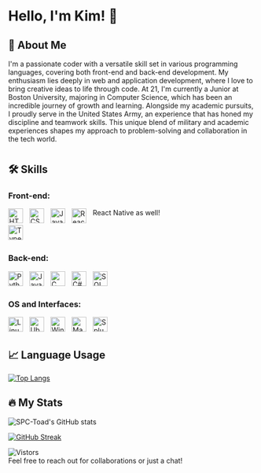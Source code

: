 # Hello, I'm Kim! 👋

## 🚀 About Me
I'm a passionate coder with a versatile skill set in various programming languages, covering both front-end and back-end development. My enthusiasm lies deeply in web and application development, where I love to bring creative ideas to life through code. At 21, I'm currently a Junior at Boston University, majoring in Computer Science, which has been an incredible journey of growth and learning. Alongside my academic pursuits, I proudly serve in the United States Army, an experience that has honed my discipline and teamwork skills. This unique blend of military and academic experiences shapes my approach to problem-solving and collaboration in the tech world.

#

## 🛠 Skills
### Front-end:

  <img align="left" alt="HTML5" width="30px" style="padding-right:10px;" src="https://cdn.jsdelivr.net/gh/devicons/devicon@latest/icons/html5/html5-original.svg" />
  <img align="left" alt="CSS3" width="30px" style="padding-right:10px;" src="https://cdn.jsdelivr.net/gh/devicons/devicon@latest/icons/css3/css3-original.svg" />
  <img align="left" alt="JavaScript" width="30px" style="padding-right:10px;" src="https://cdn.jsdelivr.net/gh/devicons/devicon@latest/icons/javascript/javascript-original.svg" />
  <img align="left" alt="React" width="30px" style="padding-right:10px;" src="https://cdn.jsdelivr.net/gh/devicons/devicon@latest/icons/react/react-original.svg" />
  <div>React Native as well!</div><br/>
  <img align="left" alt="TypeScript" width="30px" style="padding-right:10px;" src="https://cdn.jsdelivr.net/gh/devicons/devicon@latest/icons/typescript/typescript-original.svg" />
  <br /><br />

### Back-end:
<img align="left" alt="Python" width="30px" style="padding-right:10px;" src="https://cdn.jsdelivr.net/gh/devicons/devicon@latest/icons/python/python-original.svg" />
<img align="left" alt="Java" width="30px" style="padding-right:10px;" src="https://cdn.jsdelivr.net/gh/devicons/devicon@latest/icons/java/java-original.svg" />
<img align="left" alt="C" width="30px" style="padding-right:10px;" src="https://cdn.jsdelivr.net/gh/devicons/devicon@latest/icons/c/c-original.svg" />
<img align="left" alt="C#" width="30px" style="padding-right:10px;" src="https://cdn.jsdelivr.net/gh/devicons/devicon@latest/icons/csharp/csharp-original.svg" />
<img align="left" alt="SQL" width="30px" style="padding-right:10px;" src="https://cdn.jsdelivr.net/gh/devicons/devicon@latest/icons/azuresqldatabase/azuresqldatabase-original.svg" />
<br /><br />

### OS and Interfaces:
<img align="left" alt="Linux" width="30px" style="padding-right:10px;" src="https://cdn.jsdelivr.net/gh/devicons/devicon@latest/icons/linux/linux-original.svg" />
<img align="left" alt="Ubuntu" width="30px" style="padding-right:10px;" src="https://cdn.jsdelivr.net/gh/devicons/devicon@latest/icons/ubuntu/ubuntu-original-wordmark.svg" />
<img align="left" alt="Windows" width="30px" style="padding-right:10px;" src="https://cdn.jsdelivr.net/gh/devicons/devicon@latest/icons/windows8/windows8-original.svg" />
<img align="left" alt="MacOS" width="30px" style="padding-right:10px;" src="https://cdn.jsdelivr.net/gh/devicons/devicon@latest/icons/apple/apple-original.svg" />
<img align="left" alt="Splunk" width="30px" style="padding-right:10px;" src="https://cdn.jsdelivr.net/gh/devicons/devicon@latest/icons/splunk/splunk-original-wordmark.svg" />
<br /><br />

## 📈 Language Usage
[![Top Langs](https://github-readme-stats.vercel.app/api/top-langs/?username=SPC-Toad&layout=compact)](https://github.com/anuraghazra/github-readme-stats)

## 🔥 My Stats

![SPC-Toad's GitHub stats](https://github-readme-stats.vercel.app/api?username=SPC-Toad&show_icons=true&theme=radical)

[![GitHub Streak](http://github-readme-streak-stats.herokuapp.com?user=SPC-Toad&theme=default)](https://git.io/streak-stats)

![Vistors](https://komarev.com/ghpvc/?username=SPC-Toad&style=for-the-badge)
<br />
Feel free to reach out for collaborations or just a chat!
